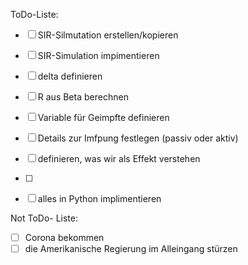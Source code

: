 ToDo-Liste:

* [ ] SIR-Silmutation erstellen/kopieren
* [ ] SIR-Simulation impimentieren
* [ ] delta definieren
* [ ] R aus Beta berechnen
* [ ] Variable für Geimpfte definieren
* [ ] Details zur Imfpung festlegen (passiv oder aktiv)
* [ ] definieren, was wir als Effekt verstehen
* [ ] 
* [ ] alles in Python implimentieren


Not ToDo- Liste:
* [ ] Corona bekommen
* [ ] die Amerikanische Regierung im Alleingang stürzen
